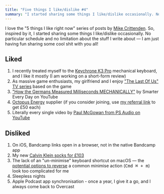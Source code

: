 ```yaml
---
title: "Five things I like/dislike #4"
summary: "I started sharing some things I like/dislike occasionally. No particular schedule and no limitation about the stuff I write about —  I am just having fun sharing some cool shit with you all!"
---
```


I love the "5 things I like right now" series of posts by [Mike Crittenden](https://critter.blog). So, inspired by it, I started sharing some things I like/dislike occasionally. No particular schedule and no limitation about the stuff I write about — I am just having fun sharing some cool shit with you all!

## Liked

1. I recently treated myself to the [Keychrone K3 Pro](https://www.keychron.com/products/keychron-k3-pro-qmk-via-wireless-custom-mechanical-keyboard) mechanical keyboard, and I like it mostly (I am working on a short-form review)
1. As massive game enthusiasts, my girlfriend and I enjoy ["The Last Of Us" TV series](https://www.imdb.com/title/tt3581920/) based on the game
1. ["How the Germans Measured Milliseconds MECHANICALLY"](https://youtu.be/Q07CTj4fUeY) by Smarter Every Day on YouTube
1. [Octopus Energy](https://octopus.energy) supplier (if you consider joining, use [my referral link](https://share.octopus.energy/onyx-brook-516) to get £50 each)
1. Literally every single video by [Paul McGowan from PS Audio on YouTube](https://www.youtube.com/@Paulmcgowanpsaudio)

## Disliked

1. On iOS, Bandcamp links open in a browser, not in the native Bandcamp app
1. My new [Calvin Klein socks for £103](https://twitter.com/pawelgrzybek/status/1635203112804945921)
1. The lack of an "un-minimise" keyboard shortcut on macOS — the [potential options to reverse](https://apple.stackexchange.com/questions/26182/keyboard-shortcut-to-unhide-or-unminimize-a-window-in-os-x/26183#26183) a common minimise action (<kbd>Cmd ⌘ + m</kbd>) look too complicated for me 
1. Sleepless nights
1. Apple Podcast app synchronisation - once a year, I give it a go, and I always come back to Overcast
